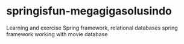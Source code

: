 # springisfun-megagigasolusindo #
Learning and exercise Spring framework, relational databases
spring framework working with movie database
